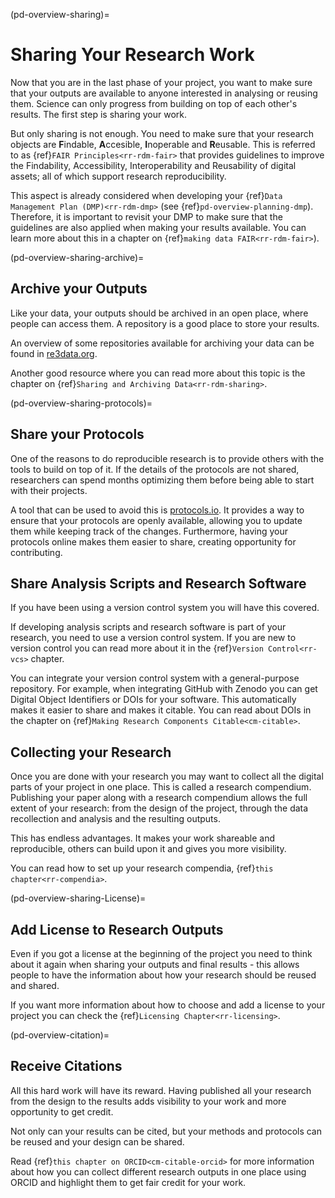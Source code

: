 (pd-overview-sharing)=
# Sharing Your Research Work
Now that you are in the last phase of your project, you want to make sure that your outputs are available to anyone interested in analysing or reusing them. Science can only progress from building on top of each other's results. The first step is sharing your work.

But only sharing is not enough. You need to make sure that your research objects are **F**indable, **A**ccesible, **I**noperable and **R**eusable. This is referred to as {ref}`FAIR Principles<rr-rdm-fair>` that provides guidelines to improve the Findability, Accessibility, Interoperability and Reusability of digital assets; all of which support research reproducibility.

This aspect is already considered when developing your {ref}`Data Management Plan (DMP)<rr-rdm-dmp>` (see {ref}`pd-overview-planning-dmp`). Therefore, it is important to revisit your DMP to make sure that the guidelines are also applied when making your results available. You can learn more about this in a chapter on {ref}`making data FAIR<rr-rdm-fair>`).

(pd-overview-sharing-archive)=
## Archive your Outputs

Like your data, your outputs should be archived in an open place, where people can access them. A repository is a good place to store your results.

An overview of some repositories available for archiving your data can be found in [re3data.org](https://www.re3data.org/).

Another good resource where you can read more about this topic is the chapter on {ref}`Sharing and Archiving Data<rr-rdm-sharing>`.

(pd-overview-sharing-protocols)=
## Share your Protocols

One of the reasons to do reproducible research is to provide others with the tools to build on top of it. If the details of the protocols are not shared, researchers can spend months optimizing them before being able to start with their projects.

A tool that can be used to avoid this is [protocols.io](https://www.protocols.io/). It provides a way to ensure that your protocols are openly available, allowing you to update them while keeping track of the changes. Furthermore, having your protocols online makes them easier to share, creating opportunity for contributing.

## Share Analysis Scripts and Research Software

If you have been using a version control system you will have this covered.

If developing analysis scripts and research software is part of your research, you need to use a version control system. If you are new to version control you can read more about it in the {ref}`Version Control<rr-vcs>` chapter.

You can integrate your version control system with a general-purpose repository. For example, when integrating GitHub with Zenodo you can get Digital Object Identifiers or DOIs for your software. This automatically makes it easier to share and makes it citable. You can read about DOIs in the chapter on {ref}`Making Research Components Citable<cm-citable>`.

## Collecting your Research

Once you are done with your research you may want to collect all the digital parts of your project in one place. This is called a research compendium. Publishing your paper along with a research compendium allows the full extent of your research: from the design of the project, through the data recollection and analysis and the resulting outputs.

This has endless advantages. It makes your work shareable and reproducible, others can build upon it and gives you more visibility.

You can read how to set up your research compendia, {ref}`this chapter<rr-compendia>`.

(pd-overview-sharing-License)=
## Add License to Research Outputs

Even if you got a license at the beginning of the project you need to think about it again when sharing your outputs and final results - this allows people to have the information about how your research should be reused and shared.

If you want more information about how to choose and add a license to your project you can check the {ref}`Licensing Chapter<rr-licensing>`.

(pd-overview-citation)=
## Receive Citations

All this hard work will have its reward. Having published all your research from the design to the results adds visibility to your work and more opportunity to get credit.

Not only can your results can be cited, but your methods and protocols can be reused and your design can be shared.

Read {ref}`this chapter on ORCID<cm-citable-orcid>` for more information about how you can collect different research outputs in one place using ORCID and highlight them to get fair credit for your work.
